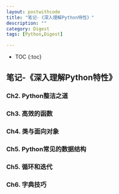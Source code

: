 ```yaml
---
layout: postwithcode
title: "笔记-《深入理解Python特性》"
description: ""
category: Digest
tags: [Python,Digest]

---
```


<head>
    <script src="https://cdn.mathjax.org/mathjax/latest/MathJax.js?config=TeX-AMS-MML_HTMLorMML" type="text/javascript"></script>
    <script type="text/x-mathjax-config">
        MathJax.Hub.Config({
            tex2jax: {
            skipTags: ['script', 'noscript', 'style', 'textarea', 'pre'],
            inlineMath: [['$','$']]
            }
        });
    </script>
</head>

* TOC
{:toc}


## 笔记-《深入理解Python特性》

### Ch2. Python整洁之道


### Ch3. 高效的函数 


### Ch4. 类与面向对象


### Ch5. Python常见的数据结构


### Ch5. 循环和迭代

### Ch6. 字典技巧











